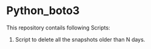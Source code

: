 # Python_boto3

This repository contails following Scripts:

1. Script to delete all the snapshots older than N days.
